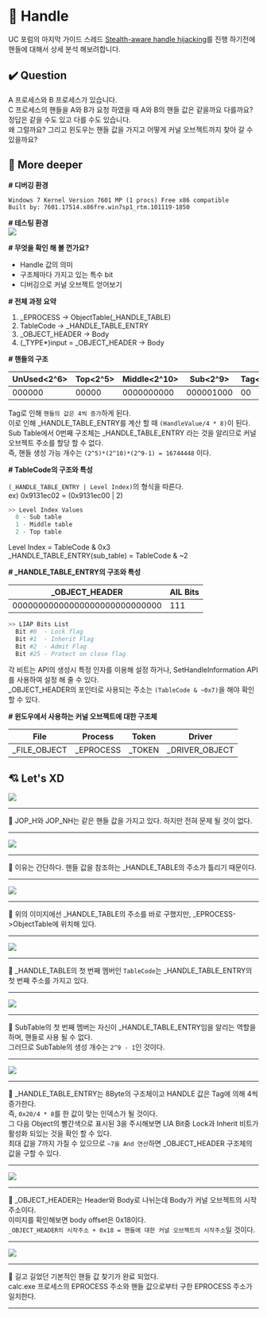 # :speech_balloon: Handle

UC 포럼의 마지막 가이드 스레드 <a href="https://www.unknowncheats.me/forum/anti-cheat-bypass/261176-silentjack-ultimate-handle-hijacking-user-mode-multi-ac-bypass-eac-tested.html">Stealth-aware handle hijacking</a>를 진행 하기전에 핸들에 대해서 상세 분석 해보려합니다.<br>

## :heavy_check_mark: Question

A 프로세스와 B 프로세스가 있습니다.<br>
C 프로세스의 핸들을 A와 B가 요청 하였을 때 A와 B의 핸들 값은 같을까요 다를까요?<br>
정답은 같을 수도 있고 다를 수도 있습니다.<br>
왜 그럴까요? 그리고 윈도우는 핸들 값을 가지고 어떻게 커널 오브젝트까지 찾아 갈 수 있을까요?<br>

## :pushpin: More deeper

__\# 디버깅 환경__
```
Windows 7 Kernel Version 7601 MP (1 procs) Free x86 compatible
Built by: 7601.17514.x86fre.win7sp1_rtm.101119-1850
```

__\# 테스팅 환경__<br>
<img src="https://user-images.githubusercontent.com/40850499/43530597-f10477e8-95e8-11e8-8acc-e811a4131fcc.png"/>

__\# 무엇을 확인 해 볼 껀가요?__<br>
- Handle 값의 의미
- 구조체마다 가지고 있는 특수 bit
- 디버깅으로 커널 오브젝트 얻어보기

__\# 전체 과정 요약__<br>
1. _EPROCESS → ObjectTable(_HANDLE_TABLE)
2. TableCode → _HANDLE_TABLE_ENTRY
3. _OBJECT_HEADER → Body
4. (_TYPE*)input = _OBJECT_HEADER → Body

__\# 핸들의 구조__<br>

| UnUsed<2^6> | Top<2^5> | Middle<2^10> | Sub<2^9> | Tag<2^2> |
| ------ | --- | ------ | --- | --- |
| 000000 | 00000 | 0000000000 | 000001000 | 00 |

Tag로 인해 `핸들의 값은 4씩 증가`하게 된다.<br>
이로 인해 _HANDLE_TABLE_ENTRY를 계산 할 때 `(HandleValue/4 * 8)`이 된다.<br>
Sub Table에서 0번째 구조체는 _HANDLE_TABLE_ENTRY 라는 것을 알리므로 커널 오브젝트 주소를 할당 할 수 없다.<br>
즉, 핸들 생성 가능 개수는 `(2^5)*(2^10)*(2^9-1) = 16744448` 이다.<br>

__\# TableCode의 구조와 특성__<br>

`(_HANDLE_TABLE_ENTRY | Level Index)`의 형식을 따른다.<br>
ex) 0x9131ec02 = (0x9131ec00 | 2)<br>

```python
>> Level Index Values
  0 - Sub table
  1 - Middle table
  2 - Top table
```
Level Index = TableCode & 0x3<br>
_HANDLE_TABLE_ENTRY(sub_table) = TableCode & ~2

__\# \_HANDLE\_TABLE\_ENTRY의 구조와 특성__<br>

| _OBJECT_HEADER | AIL Bits |
| ------------- | -------- | 
| 00000000000000000000000000000 | 111 | 

```python
>> LIAP Bits List
  Bit #0  - Lock flag
  Bit #1  - Inherit Flag
  Bit #2  - Admit Flag
  Bit #25 - Protect on close flag 
```
각 비트는 API의 생성시 특정 인자를 이용해 설정 하거나, SetHandleInformation API를 사용하여 설정 해 줄 수 있다.<br>
_OBJECT_HEADER의 포인터로 사용되는 주소는 `(TableCode & ~0x7)`을 해야 확인 할 수 있다.<br>


__\# 윈도우에서 사용하는 커널 오브젝트에 대한 구조체__

| File| Process | Token | Driver |
| --- | ------- | ----- | ------ |
|   _FILE_OBJECT   | _EPROCESS     | _TOKEN     | _DRIVER_OBJECT|

## :cupid: Let's XD
<img src="https://user-images.githubusercontent.com/40850499/43531579-0a3f9434-95eb-11e8-95de-9191da47df1f.PNG"/>

---
:speech_balloon: JOP_H와 JOP_NH는 같은 핸들 값을 가지고 있다. 하지만 전혀 문제 될 것이 없다.<br>

---

<img src="https://user-images.githubusercontent.com/40850499/43531760-768e1444-95eb-11e8-8bab-ba48b6b8ce57.PNG"/>

---
:speech_balloon: 이유는 간단하다. 핸들 값을 참조하는 _HANDLE_TABLE의 주소가 틀리기 때문이다.<br>

---

<img src="https://user-images.githubusercontent.com/40850499/43531946-e524a15c-95eb-11e8-9ff3-ee6bc2e80107.PNG"/>

---
:speech_balloon: 위의 이미지에선 _HANDLE_TABLE의 주소를 바로 구했지만, _EPROCESS->ObjectTable에 위치해 있다.<br>

---

<img src="https://user-images.githubusercontent.com/40850499/43532561-5c62092a-95ed-11e8-9716-baa7c005a9ed.PNG"/>

---
:speech_balloon: _HANDLE_TABLE의 첫 번째 멤버인 `TableCode`는 _HANDLE_TABLE_ENTRY의 첫 번째 주소를 가지고 있다. <br>

---

<img src="https://user-images.githubusercontent.com/40850499/43538417-f475452e-95fc-11e8-8d71-9b9087f20575.PNG"/>

---
:speech_balloon: SubTable의 첫 번째 멤버는 자신이 _HANDLE_TABLE_ENTRY임을 알리는 역할을 하며, 핸들로 사용 될 수 없다.<br>
그러므로 SubTable의 생성 개수는 `2^9 - 1`인 것이다.

---

<img src="https://user-images.githubusercontent.com/40850499/43539581-3b2ab988-9600-11e8-8afb-191398a22162.PNG"/>

---
:speech_balloon: _HANDLE_TABLE_ENTRY는 8Byte의 구조체이고 HANDLE 값은 Tag에 의해 4씩 증가한다.<br>즉, `0x20/4 * 8`를 한 값이 맞는 인덱스가 될 것이다.<br>그 다음 Object의 빨간색으로 표시된 3을 주시해보면 LIA Bit중 Lock과 Inherit 비트가 활성화 되있는 것을 확인 할 수 있다.<br>최대 값을 7까지 가질 수 있으므로 `~7을 And 연산`하면 _OBJECT_HEADER 구조체의 값을 구할 수 있다.

---

<img src="https://user-images.githubusercontent.com/40850499/43540525-f533fda6-9602-11e8-97a0-8b2368fa52f2.PNG"/>

---
:speech_balloon: _OBJECT_HEADER는 Header와 Body로 나뉘는데 Body가 커널 오브젝트의 시작 주소이다.<br>
이미지를 확인해보면 body offset은 0x18이다.<br>
`_OBJECT_HEADER의 시작주소 + 0x18 = 핸들에 대한 커널 오브젝트의 시작주소`일 것이다.

---

<img src="https://user-images.githubusercontent.com/40850499/43540638-424b3cb2-9603-11e8-81e6-535fff6f14a2.PNG"/>

---
:speech_balloon: 길고 길었던 기본적인 핸들 값 찾기가 완료 되었다.<br>
calc.exe 프로세스의 EPROCESS 주소와 핸들 값으로부터 구한 EPROCESS 주소가 일치한다.

---
